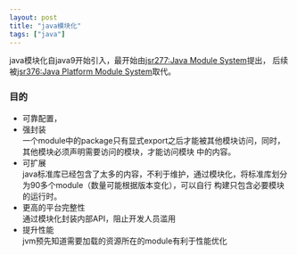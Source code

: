 ```yaml
---
layout: post
title: "java模块化"
tags: ["java"]
---
```


java模块化自java9开始引入，最开始由[jsr277:Java Module System](https://jcp.org/en/jsr/detail?id=277)提出，
后续被[jsr376:Java Platform Module System](https://jcp.org/en/jsr/detail?id=376)取代。

### 目的
+ 可靠配置，
+ 强封装  
一个module中的package只有显式export之后才能被其他模块访问，同时，其他模块必须声明需要访问的模块，才能访问模块
中的内容。
+ 可扩展  
java标准库已经包含了太多的内容，不利于维护，通过模块化，将标准库划分为90多个module（数量可能根据版本变化），可以自行
构建只包含必要模块的运行时。
+ 更高的平台完整性  
通过模块化封装内部API，阻止开发人员滥用
+ 提升性能  
jvm预先知道需要加载的资源所在的module有利于性能优化